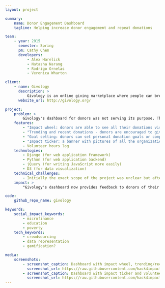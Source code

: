 ```yaml
---
layout: project

summary:
    name: Donor Engagement Dashboard
    tagline: Helping increase donor engagement and repeat donations

team:
    - year: 2015
      semester: Spring
      pm: Cathy Chen
      developers:
          - Alex Harelick
          - Natasha Narang
          - Rodrigo Ornelas
          - Veronica Wharton

client:
    - name: Givology
      description: >
          Givology is an online giving marketplace where people can browse and sponsor students and education projects in the developing world. A 100% volunteer-run organization, it partners with grassroots education organizations that lack marketing resources and are unfamiliar with using the Internet for fundraising and building awareness.
      website_url: http://givology.org/

project:
    problem: >
        Givology's dashboard for donors was not serving its purpose. The dashboard provided little feedback to donors of their overall impact. Also, the dashboard did not actively encourage donors to return or give repeated donations.
    features:
        - "Impact wheel: donors are able to see all their donations visualized in one space"
        - "Trending and recent donations - donors are encouraged to give further donations through suggestions on the dashboard"
        - "Goal setting: donors can set personal donation goals or compare their activities against a Givology Challenge"
        - "Impact ticker: a banner with pictures of all the organizations the donor has donated too"
        - Volunteer hours log
    technologies:
        - Django (for web application framework)
        - Python (for web application backend)
        - jQuery (for writing JavaScript more easily)
        - D3 (for data visualization)
    technical_challenges:
        - Initially the exact scope of the project was unclear but after 2 weeks of talking with the clients and brainstorming features that would really add to an engaging donor dashboard a detailed specification was drawn up and mockups created. The entire team contributed to the brainstorming of features and provided feedback for the mockups before they were sent to the client to be approved.
    impact: >
        "Givology's dashboard now provides feedback to donors of their overall impact and actively encourages donors to return or give repeated donations."

code:
    github_repo_name: givology

keywords:
    social_impact_keywords:
        - microfinance
        - education
        - poverty
    tech_keywords:
        - crowdsourcing
        - data representation
        - gamification?

media:
    screenshots:
        - screenshot_caption: Dashboard with impact wheel, trending/recent donations, and goal setting
          screenshot_url: https://raw.githubusercontent.com/hack4impact/project-screenshots/master/givology/ss01.png
        - screenshot_caption: Dashboard with impact ticker and volunteer hours log
          screenshot_url: https://raw.githubusercontent.com/hack4impact/project-screenshots/master/givology/ss02.png
---
```

